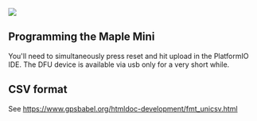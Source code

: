![](https://github.com/jasiek/gpstracker/blob/master/photos/IMG_20170805_123244.jpg)

## Programming the Maple Mini

You'll need to simultaneously press reset and hit upload in the PlatformIO IDE. The DFU device is available via usb only for a very short while.

## CSV format

See https://www.gpsbabel.org/htmldoc-development/fmt_unicsv.html
